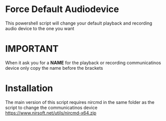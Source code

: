 # Force Default Audiodevice
This powershell script will change your default playback and recording audio device to the one you want

# IMPORTANT
When it ask you for a __NAME__ for the playback or recording communicatinos device only copy the name before the brackets

# Installation
The main version of this script requires nircmd in the same folder as the script to change the communicatinos device
https://www.nirsoft.net/utils/nircmd-x64.zip

